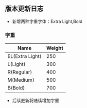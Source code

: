 ## 版本更新日志

* 新增两种字重字体：Extra Light,Bold

### 字重

| Name       | Weight |
| ---------- | ------ |
| EL(Extra Light)   | 250    |
| L(Light)   | 300    |
| R(Regular) | 400    |
| M(Medium)  | 500    |
| B(Bold)   | 700    |

* 后续更新将陆续增加字重